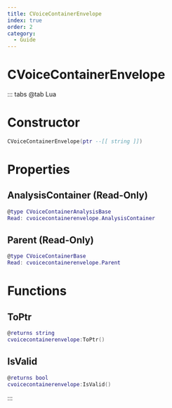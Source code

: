 ```yaml
---
title: CVoiceContainerEnvelope
index: true
order: 2
category:
  - Guide
---
```


# CVoiceContainerEnvelope

::: tabs
@tab Lua
# Constructor
```lua
CVoiceContainerEnvelope(ptr --[[ string ]])
```
# Properties
## AnalysisContainer (Read-Only)
```lua
@type CVoiceContainerAnalysisBase
Read: cvoicecontainerenvelope.AnalysisContainer
```
## Parent (Read-Only)
```lua
@type CVoiceContainerBase
Read: cvoicecontainerenvelope.Parent
```
# Functions
## ToPtr
```lua
@returns string
cvoicecontainerenvelope:ToPtr()
```
## IsValid
```lua
@returns bool
cvoicecontainerenvelope:IsValid()
```

:::